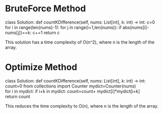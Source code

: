 # BruteForce Method 

class Solution:
    def countKDifference(self, nums: List[int], k: int) -> int:
        c=0
        for i in range(len(nums)-1):
            for j in range(i+1,len(nums)):
                if abs(nums[i]-nums[j])==k:
                    c+=1
        return c

This solution has a time complexity of O(n^2), where n is the length of the array.

# Optimize Method 

class Solution:
    def countKDifference(self, nums: List[int], k: int) -> int:
        count=0
        from collections import Counter
        mydict=Counter(nums)   
        for i in mydict:
            if i+k in mydict:
                count=count+ mydict[i]*mydict[i+k]  
        return count

This reduces the time complexity to O(n), where n is the length of the array.

